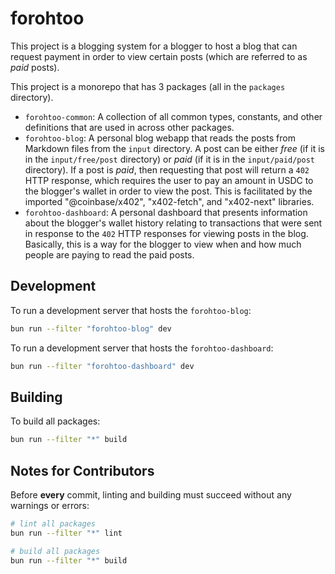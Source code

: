 # forohtoo

This project is a blogging system for a blogger to host a blog that can request payment in order to view certain posts (which are referred to as _paid_ posts).

This project is a monorepo that has 3 packages (all in the `packages` directory).

- `forohtoo-common`: A collection of all common types, constants, and other definitions that are used in across other packages.
- `forohtoo-blog`: A personal blog webapp that reads the posts from Markdown files from the `input` directory. A post can be either _free_ (if it is in the `input/free/post` directory) or _paid_ (if it is in the `input/paid/post` directory). If a post is _paid_, then requesting that post will return a `402` HTTP response, which requires the user to pay an amount in USDC to the blogger's wallet in order to view the post. This is facilitated by the imported "@coinbase/x402", "x402-fetch", and "x402-next" libraries.
- `forohtoo-dashboard`: A personal dashboard that presents information about the blogger's wallet history relating to transactions that were sent in response to the `402` HTTP responses for viewing posts in the blog. Basically, this is a way for the blogger to view when and how much people are paying to read the paid posts.

## Development

To run a development server that hosts the `forohtoo-blog`:

```sh
bun run --filter "forohtoo-blog" dev
```

To run a development server that hosts the `forohtoo-dashboard`:

```sh
bun run --filter "forohtoo-dashboard" dev
```

## Building

To build all packages:

```sh
bun run --filter "*" build
```

## Notes for Contributors

Before __every__ commit, linting and building must succeed without any warnings or errors:

```sh
# lint all packages
bun run --filter "*" lint

# build all packages
bun run --filter "*" build
```
